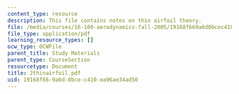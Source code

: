 ```yaml
---
content_type: resource
description: This file contains notes on thin airfoil theory.
file: /media/courses/16-100-aerodynamics-fall-2005/19168f669a6d0bcec410ea96ae34ad50_2thinairfoil.pdf
file_type: application/pdf
learning_resource_types: []
ocw_type: OCWFile
parent_title: Study Materials
parent_type: CourseSection
resourcetype: Document
title: 2thinairfoil.pdf
uid: 19168f66-9a6d-0bce-c410-ea96ae34ad50
---
```

